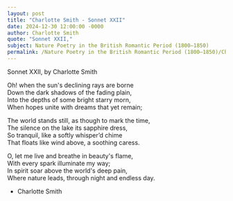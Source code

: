 ```yaml
---
layout: post
title: "Charlotte Smith - Sonnet XXII"
date: 2024-12-30 12:00:00 -0000
author: Charlotte Smith
quote: "Sonnet XXII,"
subject: Nature Poetry in the British Romantic Period (1800–1850)
permalink: /Nature Poetry in the British Romantic Period (1800–1850)/Charlotte Smith/Charlotte Smith - Sonnet XXII
---
```


Sonnet XXII,
   by Charlotte Smith

Oh! when the sun's declining rays are borne  
Down the dark shadows of the fading plain,  
Into the depths of some bright starry morn,  
When hopes unite with dreams that yet remain;  

The world stands still, as though to mark the time,  
The silence on the lake its sapphire dress,  
So tranquil, like a softly whisper’d chime  
That floats like wind above, a soothing caress.  

O, let me live and breathe in beauty's flame,  
With every spark illuminate my way;  
In spirit soar above the world's deep pain,  
Where nature leads, through night and endless day.

- Charlotte Smith

